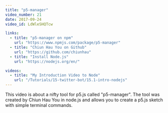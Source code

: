 ```yaml
---
title: "p5-manager"
video_number: 21
date: 2017-09-24
video_id: LdWleSHQTcw

links:
  - title: "p5-manager on npm"
    url: "https://www.npmjs.com/package/p5-manager"
  - title: "Chiun Hau You on Github"
    url: "https://github.com/chiunhau"
  - title: "Install Node.js"
    url: "https://nodejs.org/en/"

videos:
  - title: "My Introduction Video to Node"
    url: "/Tutorials/15-twitter-bot/15.1-intro-nodejs"
---
```


This video is about a nifty tool for p5.js called "p5-manager".
The tool was created by Chiun Hau You in node.js and allows you to create a p5.js sketch with simple terminal commands.
